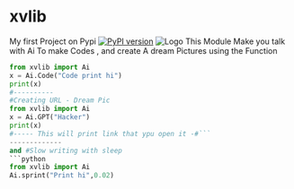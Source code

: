 # xvlib
My first Project on Pypi
[![PyPI version](https://badge.fury.io/py/xvlib.svg)](https://badge.fury.io/py/xvlib)
![Logo](https://ibb.co/807185y)
This Module Make you talk with Ai To make Codes , and create A dream Pictures using the Function
```python
from xvlib import Ai
x = Ai.Code("Code print hi")
print(x)
#----------
#Creating URL - Dream Pic
from xvlib import Ai
x = Ai.GPT("Hacker")
print(x)
#----- This will print link that ypu open it -#```
-------------
and #Slow writing with sleep
```python
from xvlib import Ai
Ai.sprint("Print hi",0.02)
```
